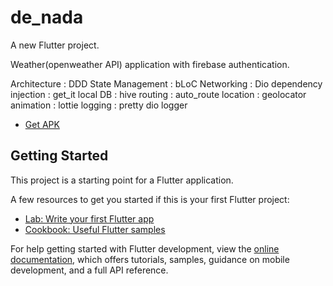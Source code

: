 # de_nada

A new Flutter project.

Weather(openweather API) application with firebase authentication.

Architecture : DDD
State Management : bLoC
Networking : Dio
dependency injection : get_it
local DB : hive
routing : auto_route
location : geolocator
animation : lottie
logging : pretty dio logger

- [Get APK](https://drive.google.com/drive/folders/1DuW9fZaS6Puh_gqWnyXzatEPFv0EiHcv?usp=drive_link)


## Getting Started

This project is a starting point for a Flutter application.

A few resources to get you started if this is your first Flutter project:

- [Lab: Write your first Flutter app](https://docs.flutter.dev/get-started/codelab)
- [Cookbook: Useful Flutter samples](https://docs.flutter.dev/cookbook)

For help getting started with Flutter development, view the
[online documentation](https://docs.flutter.dev/), which offers tutorials,
samples, guidance on mobile development, and a full API reference.
